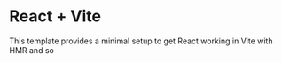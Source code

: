 # React + Vite

This template provides a minimal setup to get React working in Vite with HMR and so
